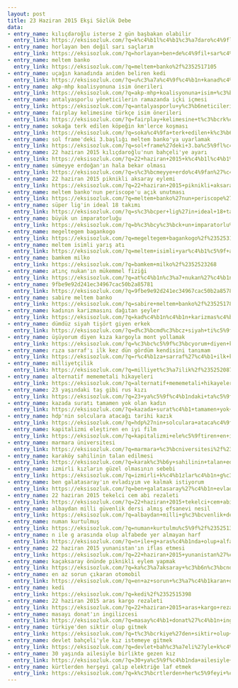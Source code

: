 ```yaml
---
layout: post
title: 23 Haziran 2015 Ekşi Sözlük Debe
data:
- entry_name: kılıçdaroğlu isterse 2 gün başbakan olabilir
  entry_link: https://eksisozluk.com/?q=k%c4%b1l%c4%b1%c3%a7daro%c4%9flu+isterse+2+g%c3%bcn+ba%c5%9fbakan+olabilir%2f%2352519897
- entry_name: horlayan ben değil sarı saçlarım
  entry_link: https://eksisozluk.com/?q=horlayan+ben+de%c4%9fil+sar%c4%b1+sa%c3%a7lar%c4%b1m%2f%2352519137
- entry_name: meltem banko
  entry_link: https://eksisozluk.com/?q=meltem+banko%2f%2352517105
- entry_name: uçağın kanadında aniden beliren kedi
  entry_link: https://eksisozluk.com/?q=u%c3%a7a%c4%9f%c4%b1n+kanad%c4%b1nda+aniden+beliren+kedi%2f%2352525844
- entry_name: akp-mhp koalisyonuna isim önerileri
  entry_link: https://eksisozluk.com/?q=akp-mhp+koalisyonuna+isim+%c3%b6nerileri%2f%2352530079
- entry_name: antalyasporlu yöneticilerin ramazanda içki içmesi
  entry_link: https://eksisozluk.com/?q=antalyasporlu+y%c3%b6neticilerin+ramazanda+i%c3%a7ki+i%c3%a7mesi%2f%2352529221
- entry_name: fairplay kelimesine türkçe isim önerileri
  entry_link: https://eksisozluk.com/?q=fairplay+kelimesine+t%c3%bcrk%c3%a7e+isim+%c3%b6nerileri%2f%2352513714
- entry_name: sokağa terk edilen köpeğin km'lerce koşması
  entry_link: https://eksisozluk.com/?q=soka%c4%9fa+terk+edilen+k%c3%b6pe%c4%9fin+km%27lerce+ko%c5%9fmas%c4%b1%2f%2352517166
- entry_name: sol frame'deki 3.başlığı meltem banko'ya uyarlamak
  entry_link: https://eksisozluk.com/?q=sol+frame%27deki+3.ba%c5%9fl%c4%b1%c4%9f%c4%b1+meltem+banko%27ya+uyarlamak%2f%2352527264
- entry_name: 22 haziran 2015 kılıçdaroğlu'nun bahçeli'ye ayarı
  entry_link: https://eksisozluk.com/?q=22+haziran+2015+k%c4%b1l%c4%b1%c3%a7daro%c4%9flu%27nun+bah%c3%a7eli%27ye+ayar%c4%b1%2f%2352515038
- entry_name: sümeyye erdoğan'ın hala bekar olması
  entry_link: https://eksisozluk.com/?q=s%c3%bcmeyye+erdo%c4%9fan%27%c4%b1n+hala+bekar+olmas%c4%b1%2f%2352538728
- entry_name: 22 haziran 2015 piknikli aksaray eylemi
  entry_link: https://eksisozluk.com/?q=22+haziran+2015+piknikli+aksaray+eylemi%2f%2352528909
- entry_name: meltem banko'nun periscope'u açık unutması
  entry_link: https://eksisozluk.com/?q=meltem+banko%27nun+periscope%27u+a%c3%a7%c4%b1k+unutmas%c4%b1%2f%2352519025
- entry_name: süper lig'in ideal 18 takımı
  entry_link: https://eksisozluk.com/?q=s%c3%bcper+lig%27in+ideal+18+tak%c4%b1m%c4%b1%2f%2352527992
- entry_name: büyük un imparatorluğu
  entry_link: https://eksisozluk.com/?q=b%c3%bcy%c3%bck+un+imparatorlu%c4%9fu%2f%2352516842
- entry_name: megeltegem bagankogo
  entry_link: https://eksisozluk.com/?q=megeltegem+bagankogo%2f%2352531689
- entry_name: meltem isimli yarış atı
  entry_link: https://eksisozluk.com/?q=meltem+isimli+yar%c4%b1%c5%9f+at%c4%b1%2f%2352525369
- entry_name: bamkem milko
  entry_link: https://eksisozluk.com/?q=bamkem+milko%2f%2352523268
- entry_name: atınç nukan'ın mükemmel fiziği
  entry_link: https://eksisozluk.com/?q=at%c4%b1n%c3%a7+nukan%27%c4%b1n+m%c3%bckemmel+fizi%c4%9fi%2f%2352537159
- entry_name: 9fbe9e92d241ec34967cac50b2a85781
  entry_link: https://eksisozluk.com/?q=9fbe9e92d241ec34967cac50b2a85781%2f%2352536517
- entry_name: sabire meltem banko
  entry_link: https://eksisozluk.com/?q=sabire+meltem+banko%2f%2352517821
- entry_name: kadının karizmasını dağıtan şeyler
  entry_link: https://eksisozluk.com/?q=kad%c4%b1n%c4%b1n+karizmas%c4%b1n%c4%b1+da%c4%9f%c4%b1tan+%c5%9feyler%2f%2352519928
- entry_name: dümdüz siyah tişört giyen erkek
  entry_link: https://eksisozluk.com/?q=d%c3%bcmd%c3%bcz+siyah+ti%c5%9f%c3%b6rt+giyen+erkek%2f%2352522126
- entry_name: üşüyorum diyen kıza kargoyla mont yollamak
  entry_link: https://eksisozluk.com/?q=%c3%bc%c5%9f%c3%bcyorum+diyen+k%c4%b1za+kargoyla+mont+yollamak%2f%2352521513
- entry_name: rıza sarraf'ı ilk kez dün gördüm kendisini tanımam
  entry_link: https://eksisozluk.com/?q=r%c4%b1za+sarraf%27%c4%b1+ilk+kez+d%c3%bcn+g%c3%b6rd%c3%bcm+kendisini+tan%c4%b1mam%2f%2352523868
- entry_name: milliyetçilik
  entry_link: https://eksisozluk.com/?q=milliyet%c3%a7ilik%2f%2352520877
- entry_name: alternatif mememetali hikayeleri
  entry_link: https://eksisozluk.com/?q=alternatif+mememetali+hikayeleri%2f%2352516363
- entry_name: 23 yaşındaki taş gibi rus kızı
  entry_link: https://eksisozluk.com/?q=23+ya%c5%9f%c4%b1ndaki+ta%c5%9f+gibi+rus+k%c4%b1z%c4%b1%2f%2352525089
- entry_name: kazada suratı tamamen yok olan kadın
  entry_link: https://eksisozluk.com/?q=kazada+surat%c4%b1+tamamen+yok+olan+kad%c4%b1n%2f%2352538407
- entry_name: hdp'nin solculara atacağı tarihi kazık
  entry_link: https://eksisozluk.com/?q=hdp%27nin+solculara+ataca%c4%9f%c4%b1+tarihi+kaz%c4%b1k%2f%2352522401
- entry_name: kapitalizmi eleştiren en iyi film
  entry_link: https://eksisozluk.com/?q=kapitalizmi+ele%c5%9ftiren+en+iyi+film%2f%2352522714
- entry_name: marmara üniversitesi
  entry_link: https://eksisozluk.com/?q=marmara+%c3%bcniversitesi%2f%2352526188
- entry_name: karaköy sahilinin talan edilmesi
  entry_link: https://eksisozluk.com/?q=karak%c3%b6y+sahilinin+talan+edilmesi%2f%2352516724
- entry_name: izmirli kızların güzel olmasının sebebi
  entry_link: https://eksisozluk.com/?q=izmirli+k%c4%b1zlar%c4%b1n+g%c3%bczel+olmas%c4%b1n%c4%b1n+sebebi%2f%2352513859
- entry_name: ben galatasaray'ın evladıyım ve kalmak istiyorum
  entry_link: https://eksisozluk.com/?q=ben+galatasaray%27%c4%b1n+evlad%c4%b1y%c4%b1m+ve+kalmak+istiyorum%2f%2352518652
- entry_name: 22 haziran 2015 tekelci cem abi rezaleti
  entry_link: https://eksisozluk.com/?q=22+haziran+2015+tekelci+cem+abi+rezaleti%2f%2352513469
- entry_name: albaydan milli güvenlik dersi almış efsanevi nesil
  entry_link: https://eksisozluk.com/?q=albaydan+milli+g%c3%bcvenlik+dersi+alm%c4%b1%c5%9f+efsanevi+nesil%2f%2352521742
- entry_name: numan kurtulmuş
  entry_link: https://eksisozluk.com/?q=numan+kurtulmu%c5%9f%2f%2352513943
- entry_name: n ile g arasında olup alfabede yer almayan harf
  entry_link: https://eksisozluk.com/?q=n+ile+g+aras%c4%b1nda+olup+alfabede+yer+almayan+harf%2f%2352516487
- entry_name: 22 haziran 2015 yunanistan'ın iflas etmesi
  entry_link: https://eksisozluk.com/?q=22+haziran+2015+yunanistan%27%c4%b1n+iflas+etmesi%2f%2352515946
- entry_name: kaçaksaray önünde piknikli eylem yapmak
  entry_link: https://eksisozluk.com/?q=ka%c3%a7aksaray+%c3%b6n%c3%bcnde+piknikli+eylem+yapmak%2f%2352527272
- entry_name: en az sorun çıkaran otomobil
  entry_link: https://eksisozluk.com/?q=en+az+sorun+%c3%a7%c4%b1karan+otomobil%2f%2352515112
- entry_name: kedi
  entry_link: https://eksisozluk.com/?q=kedi%2f%2352515398
- entry_name: 22 haziran 2015 aras kargo rezaleti
  entry_link: https://eksisozluk.com/?q=22+haziran+2015+aras+kargo+rezaleti%2f%2352528090
- entry_name: masayı donat'ın ingilizcesi
  entry_link: https://eksisozluk.com/?q=masay%c4%b1+donat%27%c4%b1n+ingilizcesi%2f%2352534568
- entry_name: türkiye'den siktir olup gitmek
  entry_link: https://eksisozluk.com/?q=t%c3%bcrkiye%27den+siktir+olup+gitmek%2f%2352516489
- entry_name: devlet bahçeli'yle kız istemeye gitmek
  entry_link: https://eksisozluk.com/?q=devlet+bah%c3%a7eli%27yle+k%c4%b1z+istemeye+gitmek%2f%2352515527
- entry_name: 30 yaşında ailesiyle birlikte gezen kız
  entry_link: https://eksisozluk.com/?q=30+ya%c5%9f%c4%b1nda+ailesiyle+birlikte+gezen+k%c4%b1z%2f%2352527280
- entry_name: kürtlerden herşeyi çalıp elektriğe laf etmek
  entry_link: https://eksisozluk.com/?q=k%c3%bcrtlerden+her%c5%9feyi+%c3%a7al%c4%b1p+elektri%c4%9fe+laf+etmek%2f%2352541014
---
```

